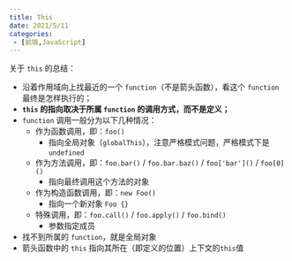 ```yaml
---
title: This
date: 2021/5/11
categories:
 - [前端,JavaScript]
---
```


关于 `this` 的总结：

- 沿着作用域向上找最近的一个 `function`（不是箭头函数），看这个 `function` 最终是怎样执行的；
- **`this` 的指向取决于所属 `function` 的调用方式，而不是定义；**
- `function` 调用一般分为以下几种情况：
  - 作为函数调用，即：`foo()`
    - 指向全局对象（`globalThis`），注意严格模式问题，严格模式下是 `undefined`
  - 作为方法调用，即：`foo.bar()` / `foo.bar.baz()` / `foo['bar']()` / `foo[0]()`
    - 指向最终调用这个方法的对象
  - 作为构造函数调用，即：`new Foo()`
    - 指向一个新对象 `Foo {}`
  - 特殊调用，即：`foo.call()` / `foo.apply()` / `foo.bind()`
    - 参数指定成员
- 找不到所属的 `function`，就是全局对象
- 箭头函数中的 `this` 指向其所在（即定义的位置）上下文的`this`值

